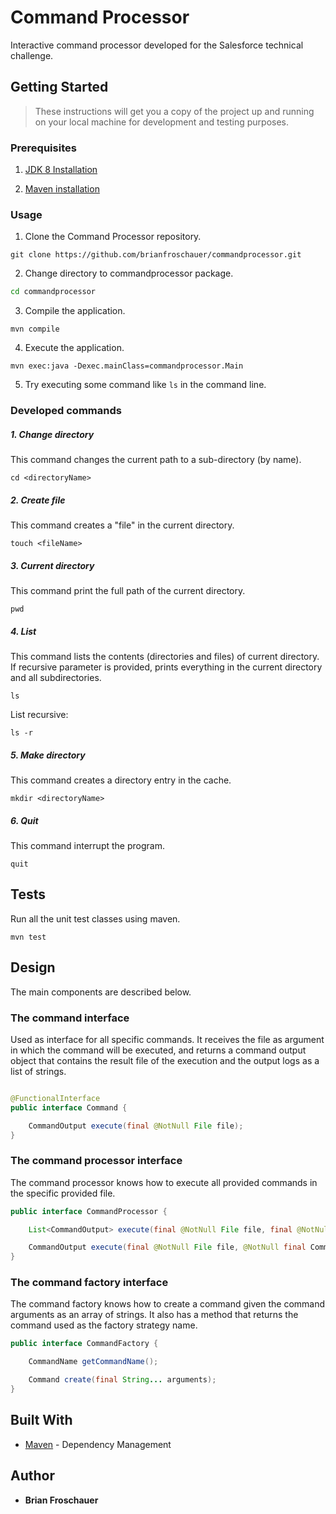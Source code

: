 # Command Processor

Interactive command processor developed for the Salesforce technical challenge.

## Getting Started

> These instructions will get you a copy of the project up and running on your local machine for development and testing purposes.

### Prerequisites

1. [JDK 8 Installation](https://docs.oracle.com/javase/8/docs/technotes/guides/install)

2. [Maven installation](https://maven.apache.org/install.html)

### Usage

1. Clone the Command Processor repository.

```
git clone https://github.com/brianfroschauer/commandprocessor.git
```

2. Change directory to commandprocessor package.

```bash
cd commandprocessor
```

3. Compile the application.

```
mvn compile
```

4. Execute the application.

```
mvn exec:java -Dexec.mainClass=commandprocessor.Main
```

5. Try executing some command like `ls` in the command line.

### Developed commands

##### 1. Change directory

This command changes the current path to a sub-directory (by name).

```
cd <directoryName>
```

##### 2. Create file

This command creates a "file" in the current directory.

```
touch <fileName>
```

##### 3. Current directory

This command print the full path of the current directory.

```
pwd
```

##### 4. List

This command lists the contents (directories and files) of current directory. If recursive parameter is provided, prints
everything in the current directory and all subdirectories.

```
ls
```

List recursive:

```
ls -r
```

##### 5. Make directory

This command creates a directory entry in the cache.

```
mkdir <directoryName>
```

##### 6. Quit

This command interrupt the program.

```
quit
```

## Tests

Run all the unit test classes using maven.

```
mvn test
```

## Design

The main components are described below.

### The command interface

Used as interface for all specific commands. It receives the file as argument in which the command will be executed, and
returns a command output object that contains the result file of the execution and the output logs as a list of strings.

```java

@FunctionalInterface
public interface Command {

    CommandOutput execute(final @NotNull File file);
}
```

### The command processor interface

The command processor knows how to execute all provided commands in the specific provided file.

```java
public interface CommandProcessor {

    List<CommandOutput> execute(final @NotNull File file, final @NotNull List<Command> commands);

    CommandOutput execute(final @NotNull File file, @NotNull final Command command);
}
```

### The command factory interface

The command factory knows how to create a command given the command arguments as an array of strings. It also has a
method that returns the command used as the factory strategy name.

```java
public interface CommandFactory {

    CommandName getCommandName();

    Command create(final String... arguments);
}
```

## Built With

* [Maven](https://maven.apache.org/) - Dependency Management

## Author

* **Brian Froschauer**
